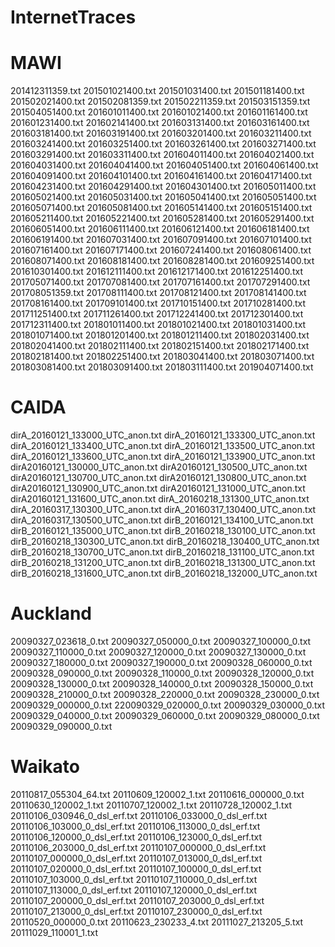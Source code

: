 # InternetTraces

# MAWI

201412311359.txt
201501021400.txt
201501031400.txt
201501181400.txt
201502021400.txt
201502081359.txt
201502211359.txt
201503151359.txt
201504051400.txt
201601011400.txt
201601021400.txt
201601161400.txt
201601231400.txt
201602141400.txt
201603131400.txt
201603161400.txt
201603181400.txt
201603191400.txt
201603201400.txt
201603211400.txt
201603241400.txt
201603251400.txt
201603261400.txt
201603271400.txt
201603291400.txt
201603311400.txt
201604011400.txt
201604021400.txt
201604031400.txt
201604041400.txt
201604051400.txt
201604061400.txt
201604091400.txt
201604101400.txt
201604161400.txt
201604171400.txt
201604231400.txt
201604291400.txt
201604301400.txt
201605011400.txt
201605021400.txt
201605031400.txt
201605041400.txt
201605051400.txt
201605071400.txt
201605081400.txt
201605141400.txt
201605151400.txt
201605211400.txt
201605221400.txt
201605281400.txt
201605291400.txt
201606051400.txt
201606111400.txt
201606121400.txt
201606181400.txt
201606191400.txt
201607031400.txt
201607091400.txt
201607101400.txt
201607161400.txt
201607171400.txt
201607241400.txt
201608061400.txt
201608071400.txt
201608181400.txt
201608281400.txt
201609251400.txt
201610301400.txt
201612111400.txt
201612171400.txt
201612251400.txt
201705071400.txt
201707081400.txt
201707161400.txt
201707291400.txt
201708051359.txt
201708111400.txt
201708121400.txt
201708141400.txt
201708161400.txt
201709101400.txt
201710151400.txt
201710281400.txt
201711251400.txt
201711261400.txt
201712241400.txt
201712301400.txt
201712311400.txt
201801011400.txt
201801021400.txt
201801031400.txt
201801071400.txt
201801201400.txt
201801211400.txt
201802031400.txt
201802041400.txt
201802111400.txt
201802151400.txt
201802171400.txt
201802181400.txt
201802251400.txt
201803041400.txt
201803071400.txt
201803081400.txt
201803091400.txt
201803111400.txt
201904071400.txt
 
# CAIDA
dirA_20160121_133000_UTC_anon.txt
dirA_20160121_133300_UTC_anon.txt
dirA_20160121_133400_UTC_anon.txt
dirA_20160121_133500_UTC_anon.txt
dirA_20160121_133600_UTC_anon.txt
dirA_20160121_133900_UTC_anon.txt
dirA20160121_130000_UTC_anon.txt
dirA20160121_130500_UTC_anon.txt
dirA20160121_130700_UTC_anon.txt
dirA20160121_130800_UTC_anon.txt
dirA20160121_130900_UTC_anon.txt
dirA20160121_131000_UTC_anon.txt
dirA20160121_131600_UTC_anon.txt
dirA_20160218_131300_UTC_anon.txt
dirA_20160317_130300_UTC_anon.txt
dirA_20160317_130400_UTC_anon.txt
dirA_20160317_130500_UTC_anon.txt
dirB_20160121_134100_UTC_anon.txt
dirB_20160121_135000_UTC_anon.txt
dirB_20160218_130100_UTC_anon.txt
dirB_20160218_130300_UTC_anon.txt
dirB_20160218_130400_UTC_anon.txt
dirB_20160218_130700_UTC_anon.txt
dirB_20160218_131100_UTC_anon.txt
dirB_20160218_131200_UTC_anon.txt
dirB_20160218_131300_UTC_anon.txt
dirB_20160218_131600_UTC_anon.txt
dirB_20160218_132000_UTC_anon.txt


# Auckland
20090327_023618_0.txt
20090327_050000_0.txt
20090327_100000_0.txt
20090327_110000_0.txt
20090327_120000_0.txt
20090327_130000_0.txt
20090327_180000_0.txt
20090327_190000_0.txt
20090328_060000_0.txt
20090328_090000_0.txt
20090328_110000_0.txt
20090328_120000_0.txt
20090328_130000_0.txt
20090328_140000_0.txt
20090328_150000_0.txt
20090328_210000_0.txt
20090328_220000_0.txt
20090328_230000_0.txt
20090329_000000_0.txt
220090329_020000_0.txt
20090329_030000_0.txt
20090329_040000_0.txt
20090329_060000_0.txt
20090329_080000_0.txt
20090329_090000_0.txt


# Waikato
20110817_055304_64.txt
20110609_120002_1.txt
20110616_000000_0.txt
20110630_120002_1.txt
20110707_120002_1.txt
20110728_120002_1.txt
20110106_030946_0_dsl_erf.txt
20110106_033000_0_dsl_erf.txt
20110106_103000_0_dsl_erf.txt
20110106_113000_0_dsl_erf.txt
20110106_120000_0_dsl_erf.txt
20110106_123000_0_dsl_erf.txt
20110106_203000_0_dsl_erf.txt
20110107_000000_0_dsl_erf.txt
20110107_000000_0_dsl_erf.txt
20110107_013000_0_dsl_erf.txt
20110107_020000_0_dsl_erf.txt
20110107_100000_0_dsl_erf.txt
20110107_103000_0_dsl_erf.txt
20110107_110000_0_dsl_erf.txt
20110107_113000_0_dsl_erf.txt
20110107_120000_0_dsl_erf.txt
20110107_200000_0_dsl_erf.txt
20110107_203000_0_dsl_erf.txt
20110107_213000_0_dsl_erf.txt
20110107_230000_0_dsl_erf.txt
20110520_000000_0.txt
20110623_230233_4.txt
20111027_213205_5.txt
20111029_110001_1.txt
